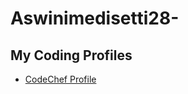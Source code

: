 # Aswinimedisetti28-
## My Coding Profiles
- [CodeChef Profile](https://www.codechef.com/users/aswinishetty28)

